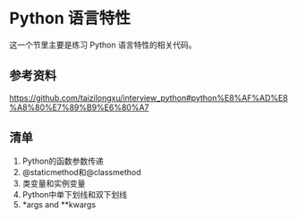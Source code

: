 # Python 语言特性
这一个节里主要是练习 Python 语言特性的相关代码。
## 参考资料
  https://github.com/taizilongxu/interview_python#python%E8%AF%AD%E8%A8%80%E7%89%B9%E6%80%A7
## 清单
1. Python的函数参数传递
2. @staticmethod和@classmethod
3. 类变量和实例变量
4. Python中单下划线和双下划线
5. *args and **kwargs
